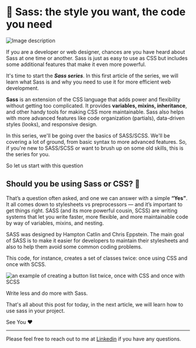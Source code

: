 

# 🎨 Sass: the style you want, the code you need

![Image description](https://dev-to-uploads.s3.amazonaws.com/uploads/articles/lu4ubc2tv1c51o8xoxwk.gif)


If you are a developer or web designer, chances are you have heard about Sass at one time or another. Sass is just as easy to use as CSS but includes some additional features that make it even more powerful.

It's time to start the **_Sass series_**. In this first article of the series, we will learn what Sass is and why you need to use it for more efficient web development.

**Sass** is an extension of the CSS language that adds power and flexibility without getting too complicated. It provides **variables, mixins, inheritance**, and other handy tools for making CSS more maintainable. Sass also helps with more advanced features like code organization (partials), data-driven styles (looks), and responsive design.

In this series, we'll be going over the basics of SASS/SCSS. We'll be covering a lot of ground, from basic syntax to more advanced features. So, if you're new to SASS/SCSS or want to brush up on some old skills, this is the series for you.

So let us start with this question

## Should you be using Sass or CSS? 🤔

That’s a question often asked, and one we can answer with a simple **“Yes”**. It all comes down to stylesheets vs preprocessors — and it’s important to get things right. SASS (and its more powerful cousin, SCSS) are writing systems that let you write faster, more flexible, and more maintainable code by way of variables, mixins, and nesting.

SASS was designed by Hampton Catlin and Chris Eppstein.
The main goal of SASS is to make it easier for developers to maintain their stylesheets and also to help them avoid some common coding problems.

This code, for instance, creates a set of classes twice: once using CSS and once with SCSS.

![an example of creating a button list twice, once with CSS and once with SCSS ](https://dev-to-uploads.s3.amazonaws.com/uploads/articles/hs4fz734wnclyekv59vf.png)

Write less and do more with Sass.


That's all about this post for today, in the next article, we will learn how to use sass in your project.

See You ❤

---
Please feel free to reach out to me at [Linkedin](https://www.linkedin.com/ak-ram) if you have any questions.


